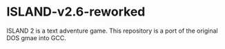 # ISLAND-v2.6-reworked
ISLAND 2 is a text adventure game. This repository is a port of the original DOS gmae into GCC.
